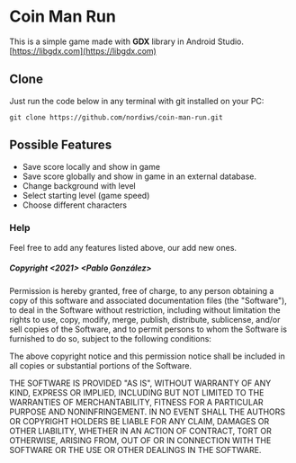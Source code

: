 # Coin Man Run

This is a simple game made with **GDX** library in Android Studio.
[https://libgdx.com](https://libgdx.com)



## Clone

Just run the code below in any terminal with git installed on your PC:

    git clone https://github.com/nordiws/coin-man-run.git

## Possible Features

 - Save score locally and show in game
 - Save score globally and show in game in an external database.
 - Change background with level
 - Select starting level (game speed)
 - Choose different characters


### Help

Feel free to add any features listed above, our add new ones.

   
##### Copyright <2021> <Pablo González>

Permission is hereby granted, free of charge, to any person obtaining a copy of this software and associated documentation files (the "Software"), to deal in the Software without restriction, including without limitation the rights to use, copy, modify, merge, publish, distribute, sublicense, and/or sell copies of the Software, and to permit persons to whom the Software is furnished to do so, subject to the following conditions:

The above copyright notice and this permission notice shall be included in all copies or substantial portions of the Software.

THE SOFTWARE IS PROVIDED "AS IS", WITHOUT WARRANTY OF ANY KIND, EXPRESS OR IMPLIED, INCLUDING BUT NOT LIMITED TO THE WARRANTIES OF MERCHANTABILITY, FITNESS FOR A PARTICULAR PURPOSE AND NONINFRINGEMENT. IN NO EVENT SHALL THE AUTHORS OR COPYRIGHT HOLDERS BE LIABLE FOR ANY CLAIM, DAMAGES OR OTHER LIABILITY, WHETHER IN AN ACTION OF CONTRACT, TORT OR OTHERWISE, ARISING FROM, OUT OF OR IN CONNECTION WITH THE SOFTWARE OR THE USE OR OTHER DEALINGS IN THE SOFTWARE.